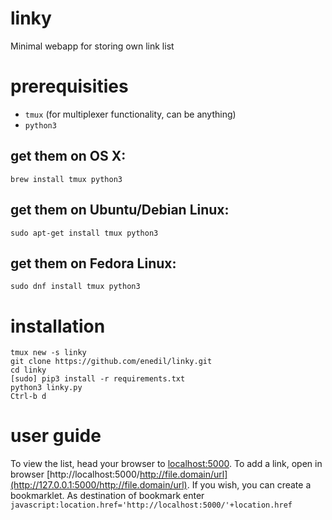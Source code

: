 # linky
Minimal webapp for storing own link list

# prerequisities
 - `tmux` (for multiplexer functionality, can be anything)
 - `python3`

## get them on OS X:

    brew install tmux python3

## get them on Ubuntu/Debian Linux:

    sudo apt-get install tmux python3
    
## get them on Fedora Linux:

    sudo dnf install tmux python3

# installation

    tmux new -s linky
    git clone https://github.com/enedil/linky.git
    cd linky
    [sudo] pip3 install -r requirements.txt
    python3 linky.py
    Ctrl-b d
    

# user guide

To view the list, head your browser to [localhost:5000](http://127.0.0.1:5000/).
To add a link, open in browser [http://localhost:5000/http://file.domain/url](http://127.0.0.1:5000/http://file.domain/url).
If you wish, you can create a bookmarklet. As destination of bookmark enter `javascript:location.href='http://localhost:5000/'+location.href`
